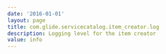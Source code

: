 ```yaml
---
date: '2016-01-01'
layout: page
title: com.glide.servicecatalog.item_creator.log
description: Logging level for the item creator
value: info 
---
```

